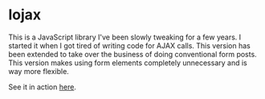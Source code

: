 # lojax

This is a JavaScript library I've been slowly tweaking for a few years. I started it when I got tired of writing code for AJAX calls. This version has been extended to take over the business of doing conventional form posts. This version makes using form elements completely unnecessary and is way more flexible. 

See it in action <a href="http://worldcitizenapps.com/lojax/index.php">here</a>.
